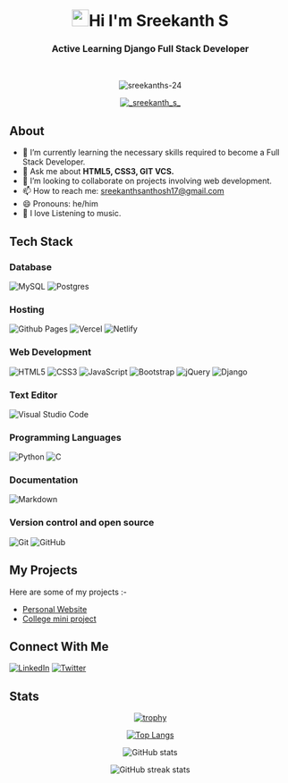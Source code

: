 <h1 align="center"> <img src="https://raw.githubusercontent.com/MartinHeinz/MartinHeinz/master/wave.gif" width="30px">Hi I'm Sreekanth S</h1>


<h3 align="center">Active Learning Django Full Stack Developer</h3>

<br>


<p align="center"> <img src="https://komarev.com/ghpvc/?username=sreekanths-24&label=Profile%20views&color=0e75b6&style=flat" alt="sreekanths-24" /> </p>



<p align="center"> <a href="https://twitter.com/_sreekanth_s_" target="blank"><img src="https://img.shields.io/twitter/follow/_sreekanth_s_?logo=twitter&style=for-the-badge" alt="_sreekanth_s_" /></a> </p>


## About
- 🌱 I’m currently learning the necessary skills required to become a Full Stack Developer.
- 💬 Ask me about **HTML5, CSS3, GIT VCS.**
- 👯 I’m looking to collaborate on projects involving web development. 
- 📫 How to reach me: sreekanthsanthosh17@gmail.com 
- 😄 Pronouns: he/him 
- 🎵 I love Listening to music.


## Tech Stack
### Database
![MySQL](https://img.shields.io/badge/mysql-%2300f.svg?style=for-the-badge&logo=mysql&logoColor=white)
![Postgres](https://img.shields.io/badge/postgres-%23316192.svg?style=for-the-badge&logo=postgresql&logoColor=white)

### Hosting
![Github Pages](https://img.shields.io/badge/github%20pages-121013?style=for-the-badge&logo=github&logoColor=white)
![Vercel](https://img.shields.io/badge/vercel-%23000000.svg?style=for-the-badge&logo=vercel&logoColor=white)
![Netlify](https://img.shields.io/badge/netlify-%23000000.svg?style=for-the-badge&logo=netlify&logoColor=#00C7B7)

### Web Development
![HTML5](https://img.shields.io/badge/html5-%23E34F26.svg?style=for-the-badge&logo=html5&logoColor=white)
![CSS3](https://img.shields.io/badge/css3-%231572B6.svg?style=for-the-badge&logo=css3&logoColor=white)
![JavaScript](https://img.shields.io/badge/javascript-%23323330.svg?style=for-the-badge&logo=javascript&logoColor=%23F7DF1E)
![Bootstrap](https://img.shields.io/badge/bootstrap-%23563D7C.svg?style=for-the-badge&logo=bootstrap&logoColor=white)
![jQuery](https://img.shields.io/badge/jquery-%230769AD.svg?style=for-the-badge&logo=jquery&logoColor=white)
![Django](https://img.shields.io/badge/django-%23092E20.svg?style=for-the-badge&logo=django&logoColor=white)

### Text Editor
![Visual Studio Code](https://img.shields.io/badge/Visual%20Studio%20Code-0078d7.svg?style=for-the-badge&logo=visual-studio-code&logoColor=white)

### Programming Languages
![Python](https://img.shields.io/badge/python-3670A0?style=for-the-badge&logo=python&logoColor=ffdd54)
![C](https://img.shields.io/badge/c-%2300599C.svg?style=for-the-badge&logo=c&logoColor=white)

### Documentation
![Markdown](https://img.shields.io/badge/markdown-%23000000.svg?style=for-the-badge&logo=markdown&logoColor=white)

### Version control and open source
![Git](https://img.shields.io/badge/git-%23F05033.svg?style=for-the-badge&logo=git&logoColor=white)
![GitHub](https://img.shields.io/badge/github-%23121011.svg?style=for-the-badge&logo=github&logoColor=white)

## My Projects
Here are some of my projects :- <br>
- [Personal Website](https://www.github.com/sreekanths-24/personal-website)
- [College mini project](https://www.github.com/sreekanths-24/CRM2)

## Connect With Me


[![LinkedIn](https://img.shields.io/badge/LinkedIn-%230077B5.svg?logo=linkedin&logoColor=white)](https://www.linkedin.com/in/sreekanth-s-663418232)
[![Twitter](https://img.shields.io/badge/Twitter-%231DA1F2.svg?logo=Twitter&logoColor=white)](https://twitter.com/_Sreekanth_S_/)
<!-- 
[![LinkedIn](https://img.shields.io/badge/linkedin-%230077B5.svg?style=for-the-badge&logo=linkedin&logoColor=white)]()
[![Twitter](https://img.shields.io/badge/Twitter-%231DA1F2.svg?style=for-the-badge&logo=Twitter&logoColor=white)]()
[![Gmail](https://img.shields.io/badge/Gmail-D14836?style=for-the-badge&logo=gmail&logoColor=white)](emailto:sreekanthsanthosh17@gmail.com)
[![Discord](https://img.shields.io/badge/Discord-%235865F2.svg?style=for-the-badge&logo=discord&logoColor=white)]() -->
## Stats
<div align="center">

[![trophy](https://github-profile-trophy.vercel.app/?username=sreekanths-24&theme=onestar&column=3&margin-w=5&margin-h=5)](https://github.com/ryo-ma/github-profile-trophy)

[![Top Langs](https://github-readme-stats.vercel.app/api/top-langs/?username=sreekanths-24&layout=compact&theme=dark)](https://github.com/anuraghazra/github-readme-stats)


![GitHub stats](https://github-readme-stats.vercel.app/api?username=sreekanths-24&show_icons=true&theme=dark)  


![GitHub streak stats](https://github-readme-streak-stats.herokuapp.com/?user=sreekanths-24&theme=dark)  

</div>
